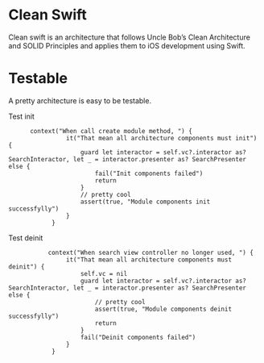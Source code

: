 # Clean Swift

Clean swift is an architecture that follows Uncle Bob’s Clean Architecture and SOLID Principles and applies them to iOS development using Swift.

# Testable 
A pretty architecture is easy to be testable.

Test init

```
      context("When call create module method, ") {
                it("That mean all architecture components must init") {
                    guard let interactor = self.vc?.interactor as? SearchInteractor, let _ = interactor.presenter as? SearchPresenter else {
                        fail("Init components failed")
                        return
                    }
                    // pretty cool
                    assert(true, "Module components init successfylly")
                }
            }
```

Test deinit

```
           context("When search view controller no longer used, ") {
                it("That mean all architecture components must deinit") {
                    self.vc = nil
                    guard let interactor = self.vc?.interactor as? SearchInteractor, let _ = interactor.presenter as? SearchPresenter else {
                        // pretty cool
                        assert(true, "Module components deinit successfylly")
                        return
                    }
                    fail("Deinit components failed")
                }
            }

